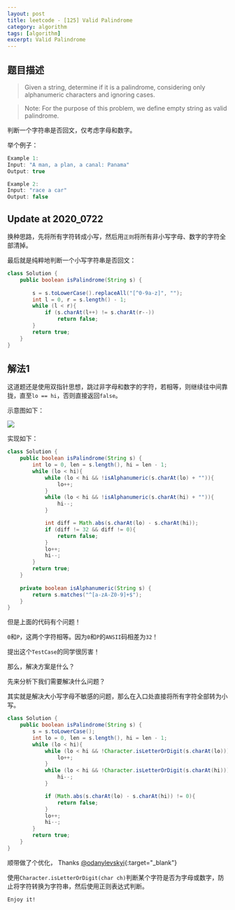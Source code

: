 ```yaml
---
layout: post
title: leetcode - [125] Valid Palindrome
category: algorithm
tags: [algorithm]
excerpt: Valid Palindrome
---
```


## 题目描述  

> Given a string, determine if it is a palindrome, considering only alphanumeric characters and ignoring cases.  

> Note: For the purpose of this problem, we define empty string as valid palindrome.  

判断一个字符串是否回文，仅考虑字母和数字。  

举个例子：  

``` java
Example 1:
Input: "A man, a plan, a canal: Panama"
Output: true

Example 2:
Input: "race a car"
Output: false
```

## Update at 2020_0722  

换种思路，先将所有字符转成小写，然后用`正则`将所有非小写字母、数字的字符全部清掉。  

最后就是纯粹地判断一个小写字符串是否回文：  


``` java
class Solution {
    public boolean isPalindrome(String s) {
        
        s = s.toLowerCase().replaceAll("[^0-9a-z]", "");
        int l = 0, r = s.length() - 1;
        while (l < r){
            if (s.charAt(l++) != s.charAt(r--))
                return false;
        }
        return true;
    }
}
```

## 解法1

这道题还是使用双指针思想，跳过非字母和数字的字符，若相等，则继续往中间靠拢，直至`lo == hi`，否则直接返回`false`。  

示意图如下：  

![](https://yyc-images.oss-cn-beijing.aliyuncs.com/leetcode_125.png)  


实现如下：  

``` java
class Solution {
    public boolean isPalindrome(String s) {
        int lo = 0, len = s.length(), hi = len - 1;
        while (lo < hi){
            while (lo < hi && !isAlphanumeric(s.charAt(lo) + "")){
                lo++;
            }
            while (lo < hi && !isAlphanumeric(s.charAt(hi) + "")){
                hi--;
            }

            int diff = Math.abs(s.charAt(lo) - s.charAt(hi));
            if (diff != 32 && diff != 0){
                return false;
            }
            lo++;
            hi--;
        }
        return true;
    }
    
    private boolean isAlphanumeric(String s) {
        return s.matches("^[a-zA-Z0-9]+$");
    }
}
```

但是上面的代码有个问题！  

`0`和`P`，这两个字符相等。因为`0`和`P`的`ANSII`码相差为`32`！  

提出这个`TestCase`的同学很厉害！  

那么，解决方案是什么？  

先来分析下我们需要解决什么问题？  

其实就是解决大小写字母不敏感的问题，那么在入口处直接将所有字符全部转为小写。  


``` java
class Solution {
    public boolean isPalindrome(String s) {
        s = s.toLowerCase();
        int lo = 0, len = s.length(), hi = len - 1;
        while (lo < hi){
            while (lo < hi && !Character.isLetterOrDigit(s.charAt(lo))){
                lo++;
            }
            while (lo < hi && !Character.isLetterOrDigit(s.charAt(hi))){
                hi--;
            }

            if (Math.abs(s.charAt(lo) - s.charAt(hi)) != 0){
                return false;
            }
            lo++;
            hi--;
        }
        return true;
    }
}
```

顺带做了个优化，
Thanks [@odanylevskyi](https://leetcode.com/problems/reverse-vowels-of-a-string/discuss/81225/Java-Standard-Two-Pointer-Solution){:target="_blank"}  

使用`Character.isLetterOrDigit(char ch)`判断某个字符是否为字母或数字，防止将字符转换为字符串，然后使用正则表达式判断。  

`Enjoy it!`
